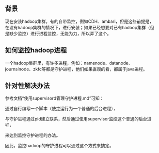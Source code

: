 ## 背景

现在安装hadoop集群，有的自带监控，例如CDH、ambari，但是这些前提是，在没有hadoop集群的情况下，进行安装；如果已经想要对已有hadoop集群（但是缺少监控）进行进程监控，无能为力，所以弄了这个。

## 如何监控hadoop进程

一个hadoop集群里，有许多进程，例如：namenode、datanode、journalnode、zkfc等都是守护进程，他们如果直观的看，都属于java进程。

## 针对性解决办法

参考文档“使用supervisord管理守护进程.md”可知：

通过自行编写一个脚本（使之运行为一个普通的后台进程），

与守护进程通过pid建立联系，然后通过使用supervisor监控这个普通的后台进程，

来达到监控守护进程的办法。

因此，监控hadoop的守护进程可以通过这个方式来搞定。

